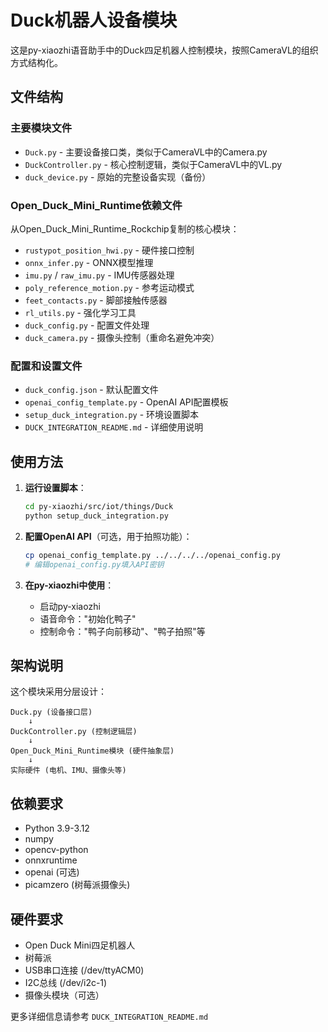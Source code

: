 # Duck机器人设备模块

这是py-xiaozhi语音助手中的Duck四足机器人控制模块，按照CameraVL的组织方式结构化。

## 文件结构

### 主要模块文件

- `Duck.py` - 主要设备接口类，类似于CameraVL中的Camera.py
- `DuckController.py` - 核心控制逻辑，类似于CameraVL中的VL.py
- `duck_device.py` - 原始的完整设备实现（备份）

### Open_Duck_Mini_Runtime依赖文件

从Open_Duck_Mini_Runtime_Rockchip复制的核心模块：

- `rustypot_position_hwi.py` - 硬件接口控制
- `onnx_infer.py` - ONNX模型推理
- `imu.py` / `raw_imu.py` - IMU传感器处理
- `poly_reference_motion.py` - 参考运动模式
- `feet_contacts.py` - 脚部接触传感器
- `rl_utils.py` - 强化学习工具
- `duck_config.py` - 配置文件处理
- `duck_camera.py` - 摄像头控制（重命名避免冲突）

### 配置和设置文件

- `duck_config.json` - 默认配置文件
- `openai_config_template.py` - OpenAI API配置模板
- `setup_duck_integration.py` - 环境设置脚本
- `DUCK_INTEGRATION_README.md` - 详细使用说明

## 使用方法

1. **运行设置脚本**：
   ```bash
   cd py-xiaozhi/src/iot/things/Duck
   python setup_duck_integration.py
   ```

2. **配置OpenAI API**（可选，用于拍照功能）：
   ```bash
   cp openai_config_template.py ../../../../openai_config.py
   # 编辑openai_config.py填入API密钥
   ```

3. **在py-xiaozhi中使用**：
   - 启动py-xiaozhi
   - 语音命令："初始化鸭子"
   - 控制命令："鸭子向前移动"、"鸭子拍照"等

## 架构说明

这个模块采用分层设计：

```
Duck.py (设备接口层)
    ↓
DuckController.py (控制逻辑层)
    ↓
Open_Duck_Mini_Runtime模块 (硬件抽象层)
    ↓
实际硬件 (电机、IMU、摄像头等)
```

## 依赖要求

- Python 3.9-3.12
- numpy
- opencv-python
- onnxruntime
- openai (可选)
- picamzero (树莓派摄像头)

## 硬件要求

- Open Duck Mini四足机器人
- 树莓派
- USB串口连接 (/dev/ttyACM0)
- I2C总线 (/dev/i2c-1)
- 摄像头模块（可选）

更多详细信息请参考 `DUCK_INTEGRATION_README.md` 